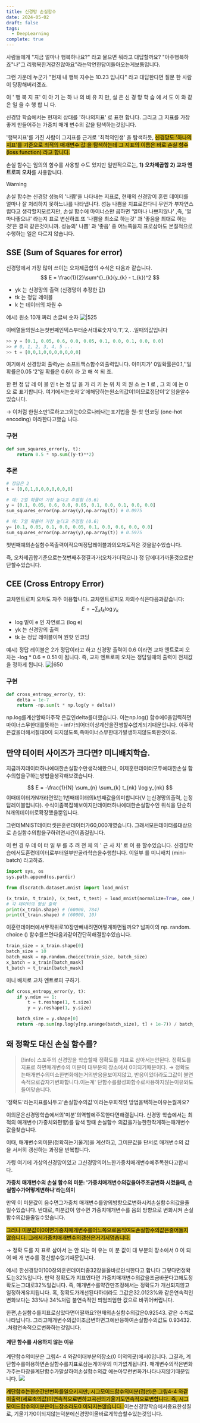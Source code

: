```yaml
---
title: 신경망 손실함수
date: 2024-05-02
draft: false
tags:
  - DeepLearning
complete: true
---
```

사람들에게 "지금 얼마나 행복하나요?" 라고 물으면 뭐라고 대답할까요? 
"아주행복하죠"나"그 리행복한거같진않아요"라는막연한답이돌아오는게보통입니다. 

그런 가운데 누군가 "현재 내 행복 지수는 10.23 입니다" 라고 대답한다면 질문 한 사람이 당황해버리겠죠.

이 ' 행 복 지 표' 이 야 기 는 하 나 의 비 유 지 만, 실 은 신 경 망 학 습 에 서 도 이 와 같 은 일 을 수 행 합 니 다. 

신경망 학습에서는 현재의 상태를 '하나의지표' 로 표현 합니다. 
그리고 그 지표를 가장좋게 만들어주는 가중치 매개 변수의 값을 탐색하는것입니다. 

'행복지표'를 가진 사람이 그지표를 근거로 '최적의인생' 을 탐색하듯,
<mark style="background: #C6AB16;">신경망도 '하나의 지표'를 기준으로 최적의 매개변수 값 을 탐색하는데 그 지표의 이름은 바로 손실 함수 (loss function) 라고 합니다.</mark>

손실 함수는 임의의 함수를 사용할 수도 있지만 일반적으로는, **1) 오차제곱합  2) 교차 엔트로피 오차**를 사용합니다.

>[!warning] 
> 손실 함수는 신경망 성능의 '나쁨'을 나타내는 지표로, 현재의 신경망이 훈련 데이터를 얼마나 잘 처리하지 못하느냐를 나타냅니다. 성능 나쁨을 지표로한다니 무언가 부자연스럽다고 생각할지모르지만, 손실 함수에 마이너스만 곱하면 ‘얼마나 나쁘지않나' ,즉, '얼마나좋으냐' 라는지 표로 변신하죠.또 ‘나쁨을 최소로 하는것' 과 '좋음을 최대로 하는것’은 결국 같은것이니까. 성능의' 나쁨' 과 ‘좋음' 중 어느쪽을지 표로삼아도 본질적으로수행하는 일은 다르지 않습니다.

## SSE (Sum of Squares for error)
신경망에서 가장 많이 쓰이는 오차제곱합의 수식은 다음과 같습니다.
$$ E = \frac{1}{2}\sum^{}_{k}(y_{k} - t_{k})^2 $$
- yk 는 신경망의 출력 (신경망이 추정한 값)
- tk 는 정답 레이블
- k 는 데이터의 차원 수


예시) 원소 10개 짜리 손글씨 숫자 
![|525](https://i.imgur.com/dB9yuid.png)

이배열들의원소는첫번째인덱스부터순서대로숫자'0,'1','2,. .일때의값입니다

```python
>> y = [0.1, 0.05, 0.6, 0.0, 0.05, 0.1, 0.0, 0.1, 0.0, 0.0] 
>> # 0, 1, 2, 3, 4, 5 ...
>> t = [0,0,1,0,0,0,0,0,0,0]
```

여기에서 신경망의 출력y는 소프트맥스함수의출력입니다.
이미지가' 0일확률은0.1,''일확률은0.05 ‘2'일 확률은 0.6이 라 고 해 석 되 죠. 

한 편 정 답 레 이 블 인 t 는 정 답 을 가 리 키 는 위 치 의 원 소 는 1 로 , 그 외 에 는 0 으 로 표기합니다. 
여기에서는숫자'2'에해당하는원소의값이1이므로정답이'2'임을알수있습니다.

→ 이처럼 한원소만1로하고그외는0으로나타내는표기법을 원-핫 인코딩 (one-hot encoding) 이라한다고했습 니다.

### 구현
```python
def sum_squares_error(y, t): 
    return 0.5 * np.sum((y-t)**2)
```

### 추론
```python
# 정답은 2
t = [0,0,1,0,0,0,0,0,0,0]

# 예: 2일 확률이 가장 높다고 추정함 (0.6)
y = [0.1, 0.05, 0.6, 0.0, 0.05, 0.1, 0.0, 0.1, 0.0, 0.0] 
sum_squares_error(np.array(y),np.array(t)) # 0.0975

# 예: 7일 확률이 가장 높다고 추정함 (0.6)
y= [0.1, 0.05, 0.1, 0.0, 0.05, 0.1, 0.0, 0.6, 0.0, 0.0]
sum_squares_error(np.array(y),np.array(t)) # 0.5975
```
첫번째예의손실함수쪽출력이작으며정답레이블과의오차도작은 것을알수있습니다.

즉, 오차제곱합기준으로는첫번째추정결과가(오차가더작으니) 정 답에더가까울것으로판단할수있습니다.

## CEE (Cross Entropy Error)
교차엔트로피 오차도 자주 이용합니다. 교차엔트로피오 차의수식은다음과같습니다:
$$ E = -\sum_{k} t_{k} \log y_{k}$$
- log 밑이 e 인 자연로그 (log e)
- yk 는 신경망의 출력 
- tk 는 정답 레이블이며 원핫 인코딩

예시) 정답 레이블은 2가 정답이라고 하고 신경망 출력이 0.6 이라면 교차 엔트로피 오차는 -log * 0.6 = 0.51 이 됩니다.
즉, 교차 엔트로피 오차는 정답일때의 출력이 전체값을 정하게 됩니다.
![|650](https://i.imgur.com/A9VxSGR.png)

### 구현
```python
def cross_entropy_error(y, t):
	delta = 1e-7
	return -np.sum(t * np.log(y + delta))
```

np.log를계산할때아주작
은값인delta를더했습니다. 이는np.log() 함수에0을입력하면마이너스무한대를뜻하는 - inf가되어더이상계산을진행할수없게되기때문입니다. 아주작은값을더해서절대0이 되지않도록,즉마이너스무한대가발생하지않도록한것이죠.


## 만약 데이터 사이즈가 크다면? 미니배치학습.
지금까지데이터하나에대한손실함수만생각해왔으니, 이제훈련데이터모두에대한손실 함수의합을구하는방법을생각해보겠습니다.

$$ E = -\frac{1}{N} \sum_{n} \sum_{k} t_{nk} \log y_{nk} $$
이때데이터가N개라면있는1번째데이터의k번째값을의미합니다(V 는신경망의출력, 는정답레이블입니다). 수식이좀복잡해보이지만데이터하나에대한손실함수인 위식을 단순히N개의데이터로확장했을뿐입니다.

그런데MNIST데이터셋은훈련데이터가60,000개였습니다. 그래서모든데이터를대상으로
손실함수의합을구하려면시간이좀걸립니다.

이 런 경 우 데 이 터 일 부 를 추 려 전 체 의 ' 근 사 치' 로 이 용 할수있습니다. 신경망학습에서도훈련데이터로부터일부만골라학습을수행합니다. 이일부 를 미니배치 (mini-batch) 라고하죠.

```python
import sys, os
sys.path.append(os.pardir)

from dlscratch.dataset.mnist import load_mnist

(x_train, t_train), (x_test, t_test) = load_mnist(normalize=True, one_hot_label=True)
# 각 데이터의 형상 출력 
print(x_train.shape) # (60000, 784) 
print(t_train.shape) # (60000, 10)
```

이훈련데이터에서무작위로10장만빼내려면어떻게하면될까요? 넘파이의 np. random. choice () 함수를쓰면다음과같이간단히해결할수있습니다.

```python
train_size = x_train.shape[0]
batch_size = 10
batch_mask = np.random.choice(train_size, batch_size)
x_batch = x_train[batch_mask]
t_batch = t_train[batch_mask]
```


미니 배치로 교차 엔트로피 구하기.
```python
def cross_entropy_error(y, t): 
	if y.ndim == 1:
		t = t.reshape(1, t.size) 
		y = y.reshape(1, y.size)

	batch_size = y.shape[0]
	return -np.sum(np.log(y[np.arange(batch_size), t] + 1e-7)) / batch_size
```



## 왜 정확도 대신 손실 함수를?
> [!info] 스포주의
>  신경망을 학습할때 정확도를 지표로 삼아서는안된다. 정확도를 지표로 하면매개변수의 미분이 대부분의 장소에서 0이되기때문이다.
>  → 정확도는매개변수의미소한변화에는거의반응을보이지않고, 반응이있더라도그값이 불연속적으로갑자기변화합니다.이는계' 단함수를활성화함수로사용하지않는이유와도들어맞습니다.


'정확도'라는지표를놔두고'손실함수의값'이라는우회적인 방법을택하는이유는뭘까요?

이의문은신경망학습에서의'미분'의역할에주목한다면해결됩니다. 신경망 학습에서는 최적의 매개변수(가중치와편향)를 탐색 할때 손실함수 의값을가능한한작게하는매개변수값을찾습니다.

이때, 매개변수의미분(정확히는기울기)을 계산하고, 그미분값을 단서로 매개변수의 값을 서서히 갱신하는 과정을 반복합니다.

가령 여기에 가상의신경망이있고 그신경망의어느한가중치매개변수에주목한다고합시다.

**가중치 매개변수의 손실 함수의 미분: '가중치매개변수의값을아주조금변화 시켰을때, 손실함수가어떻게변하나'라는의미**

만약 이 미분값이 음수면그가중치 매개변수를양의방향으로변화시켜손실함수의값을줄일수있습니다. 
반대로, 미분값이 양수면 가중치매개변수를 음의 방향으로 변화시켜 손실함수의값을줄일수있습니다.

<mark style="background: #C6AB16;">그러나 미분값이0이면가중치매개변수를어느쪽으로움직여도손실함수의값은줄어들지 않습니다. 그래서가중치매개변수의갱신은거기서멈춥니다.</mark>

→ 정확 도를 지 표로 삼아서 는 안 되는 이 유는 미 분 값이 대 부분의 장소에서 0 이 되어 매 개 변수를 갱신할수없기때문입니다.


예시) 한신경망이100장의훈련데이터중32장을올바로인식한다고 합니다
그렇다면정확도는32%입니다. 만약 정확도가 지표였다면 가중치매개변수의값을조금바꾼다고해도정확도는그대로32%일겁니다. 
즉, 매개변수를약간만조정해서는 정확도가 개선되지않고 일정하게유지됩니다. 혹, 정확도가개선된다하더라도 
그값은32.0123%와 같은연속적인변화보다는 33%나 34%처럼 불연속적인 띄엄띄엄한 값으로 바뀌어버립니다.

한편,손실함수를지표로삼았다면어떨까요?현재의손실함수의값은0.92543. 같은 수치로나타납니다. 그리고매개변수의값이조금변하면그에반응하여손실함수의값도 0.93432. .처럼연속적으로변화하는것입니다.

#### 계단 함수를 사용하지 않는 이유
계단함수의미분은 그림4- 4 와같이대부분의장소(0 이외의곳)에서0입니다. 그결과, 계단함수를이용하면손실함수를지표로삼는게아무의 미가없게됩니다. 매개변수의작은변화가주는파장을계단함수가말살하여손실함수의값 에는아무런변화가나타나지않기때문입니다.
![](https://i.imgur.com/fswBSFf.png)

<mark style="background: #C6AB16;">계단함수는한순간만변화를일으키지만, 
시그모이드함수의미분(접선)은 그림4-4 와같 이출력(세로축의값)이연속적으로변하고곡선의기울기도연속적으로변합니다. 
즉, 시그 모이드함수의미분은어느장소라도0 이되지는않습니다. </mark>
이는신경망학습에서중요한성질 로, 기울기가0이되지않는덕분에신경망이올바르게학습할수있는것입니다.
